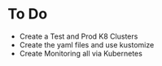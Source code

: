# To Do
- Create a Test and Prod K8 Clusters
- Create the yaml files and use kustomize
- Create Monitoring all via Kubernetes